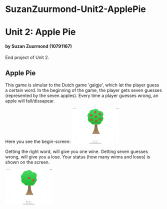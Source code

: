 # SuzanZuurmond-Unit2-ApplePie

# Unit 2: Apple Pie
#### by Suzan Zuurmond (10791167)
End project of Unit 2. 

## Apple Pie
This game is simular to the Dutch game 'galgje', which let the player guess a certain word. In the beginning of the game, 
the player gets seven guesses (represented by the seven apples). Every time a player guesses wrong, an apple will fall/dissapear.

Here you see the begin-screen: 
<img src="doc/Begin_Screen.png" width="30%" title="Begin Screen"> 

Getting the right word, will give you one wine. Getting seven guesses wrong, will give you a lose. Your status (how many winns
and loses) is shown on the screen.

<img src="doc/Guessing.png" width="30%" title="Guessing"> 
